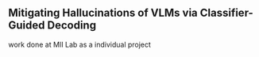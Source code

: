 <h2>Mitigating Hallucinations of VLMs via Classifier-Guided Decoding</h2>
work done at MII Lab as a individual project
